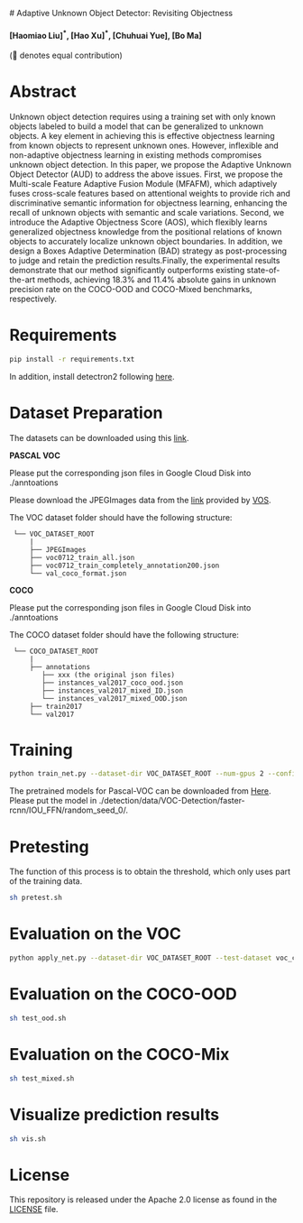 ﻿﻿﻿# Adaptive Unknown Object Detector: Revisiting Objectness


#### [Haomiao Liu]<sup>\*</sup>, [Hao Xu]<sup>\*</sup>, [Chuhuai Yue], [Bo Ma] ####

(:star2: denotes equal contribution)

# Abstract

Unknown object detection requires using a training set with only known objects labeled to build a model that can be generalized to unknown objects. A key element in achieving this is effective objectness learning from known objects to represent unknown ones. However, inflexible and non-adaptive objectness learning in existing methods compromises unknown object detection. 
In this paper, we propose the Adaptive Unknown Object Detector (AUD) to address the above issues. First, we propose the Multi-scale Feature Adaptive Fusion Module (MFAFM), which adaptively fuses cross-scale features based on attentional weights to provide rich and discriminative semantic information for objectness learning, enhancing the recall of unknown objects with semantic and scale variations. Second, we introduce the Adaptive Objectness Score (AOS), which flexibly learns generalized objectness knowledge from the positional relations of known objects to accurately localize unknown object boundaries. In addition, we design a Boxes Adaptive Determination (BAD) strategy as post-processing to judge and retain the prediction results.Finally, the experimental results demonstrate that our method significantly outperforms existing state-of-the-art methods, achieving 18.3\% and 11.4\% absolute gains in unknown precision rate on the COCO-OOD and COCO-Mixed benchmarks, respectively.



</div>

# Requirements
```bash
pip install -r requirements.txt
```

In addition, install detectron2 following [here](https://detectron2.readthedocs.io/en/latest/tutorials/install.html).

# Dataset Preparation

The datasets can be downloaded using this [link](https://drive.google.com/drive/folders/1Mh4xseUq8jJP129uqCvG9cSLdjqdl0Jo?usp=sharing).

**PASCAL VOC**

Please put the corresponding json files in Google Cloud Disk into ./anntoations

Please download the JPEGImages data from the [link](https://drive.google.com/file/d/1n9C4CiBURMSCZy2LStBQTzR17rD_a67e/view?usp=sharing) provided by [VOS](https://github.com/deeplearning-wisc/vos).

The VOC dataset folder should have the following structure:
<br>

     └── VOC_DATASET_ROOT
         |
         ├── JPEGImages
         ├── voc0712_train_all.json
         ├── voc0712_train_completely_annotation200.json
         └── val_coco_format.json

**COCO**

Please put the corresponding json files in Google Cloud Disk into ./anntoations

The COCO dataset folder should have the following structure:
<br>

     └── COCO_DATASET_ROOT
         |
         ├── annotations
            ├── xxx (the original json files)
            ├── instances_val2017_coco_ood.json
            ├── instances_val2017_mixed_ID.json
            └── instances_val2017_mixed_OOD.json
         ├── train2017
         └── val2017

# Training
```bash
python train_net.py --dataset-dir VOC_DATASET_ROOT --num-gpus 2 --config-file VOC-Detection/faster-rcnn/Iou_FFN.yaml --random-seed 0 --resume
```
The pretrained models for Pascal-VOC can be downloaded from [Here]( https://pan.baidu.com/s/1LYnIdAx9ZYCmGP3ZyQYDDQ?pwd=rqdw). Please put the model in ./detection/data/VOC-Detection/faster-rcnn/IOU_FFN/random_seed_0/.

# Pretesting
The function of this process is to obtain the threshold, which only uses part of the training data.
```bash
sh pretest.sh
```

# Evaluation on the VOC
```bash
python apply_net.py --dataset-dir VOC_DATASET_ROOT --test-dataset voc_custom_val  --config-file VOC-Detection/faster-rcnn/Iou_FFN.yaml --inference-config Inference/standard_nms.yaml --random-seed 0 --image-corruption-level 0 --visualize 0
```

# Evaluation on the COCO-OOD
```bash
sh test_ood.sh
```

# Evaluation on the COCO-Mix

```bash
sh test_mixed.sh
```

# Visualize prediction results
```bash
sh vis.sh
```

# License

This repository is released under the Apache 2.0 license as found in the [LICENSE](LICENSE) file.

